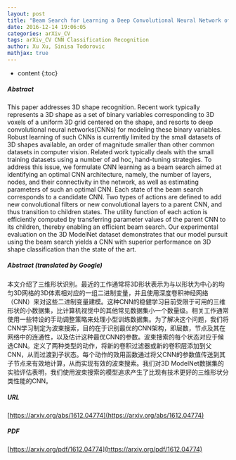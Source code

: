 ```yaml
---
layout: post
title: "Beam Search for Learning a Deep Convolutional Neural Network of 3D Shapes"
date: 2016-12-14 19:06:05
categories: arXiv_CV
tags: arXiv_CV CNN Classification Recognition
author: Xu Xu, Sinisa Todorovic
mathjax: true
---
```


* content
{:toc}

##### Abstract
This paper addresses 3D shape recognition. Recent work typically represents a 3D shape as a set of binary variables corresponding to 3D voxels of a uniform 3D grid centered on the shape, and resorts to deep convolutional neural networks(CNNs) for modeling these binary variables. Robust learning of such CNNs is currently limited by the small datasets of 3D shapes available, an order of magnitude smaller than other common datasets in computer vision. Related work typically deals with the small training datasets using a number of ad hoc, hand-tuning strategies. To address this issue, we formulate CNN learning as a beam search aimed at identifying an optimal CNN architecture, namely, the number of layers, nodes, and their connectivity in the network, as well as estimating parameters of such an optimal CNN. Each state of the beam search corresponds to a candidate CNN. Two types of actions are defined to add new convolutional filters or new convolutional layers to a parent CNN, and thus transition to children states. The utility function of each action is efficiently computed by transferring parameter values of the parent CNN to its children, thereby enabling an efficient beam search. Our experimental evaluation on the 3D ModelNet dataset demonstrates that our model pursuit using the beam search yields a CNN with superior performance on 3D shape classification than the state of the art.

##### Abstract (translated by Google)
本文介绍了三维形状识别。最近的工作通常将3D形状表示为与以形状为中心的均匀3D网格的3D体素相对应的一组二进制变量，并且使用深度卷积神经网络（CNN）来对这些二进制变量建模。这种CNN的稳健学习目前受限于可用的三维形状的小数据集，比计算机视觉中的其他常见数据集小一个数量级。相关工作通常使用一些特设的手动调整策略来处理小型训练数据集。为了解决这个问题，我们将CNN学习制定为波束搜索，目的在于识别最优的CNN架构，即层数，节点及其在网络中的连通性，以及估计这种最优CNN的参数。波束搜索的每个状态对应于候选CNN。定义了两种类型的动作，将新的卷积过滤器或新的卷积层添加到父CNN，从而过渡到子状态。每个动作的效用函数通过将父CNN的参数值传送到其子节点来有效地计算，从而实现有效的波束搜索。我们对3D ModelNet数据集的实验评估表明，我们使用波束搜索的模型追求产生了比现有技术更好的三维形状分类性能的CNN。

##### URL
[https://arxiv.org/abs/1612.04774](https://arxiv.org/abs/1612.04774)

##### PDF
[https://arxiv.org/pdf/1612.04774](https://arxiv.org/pdf/1612.04774)

